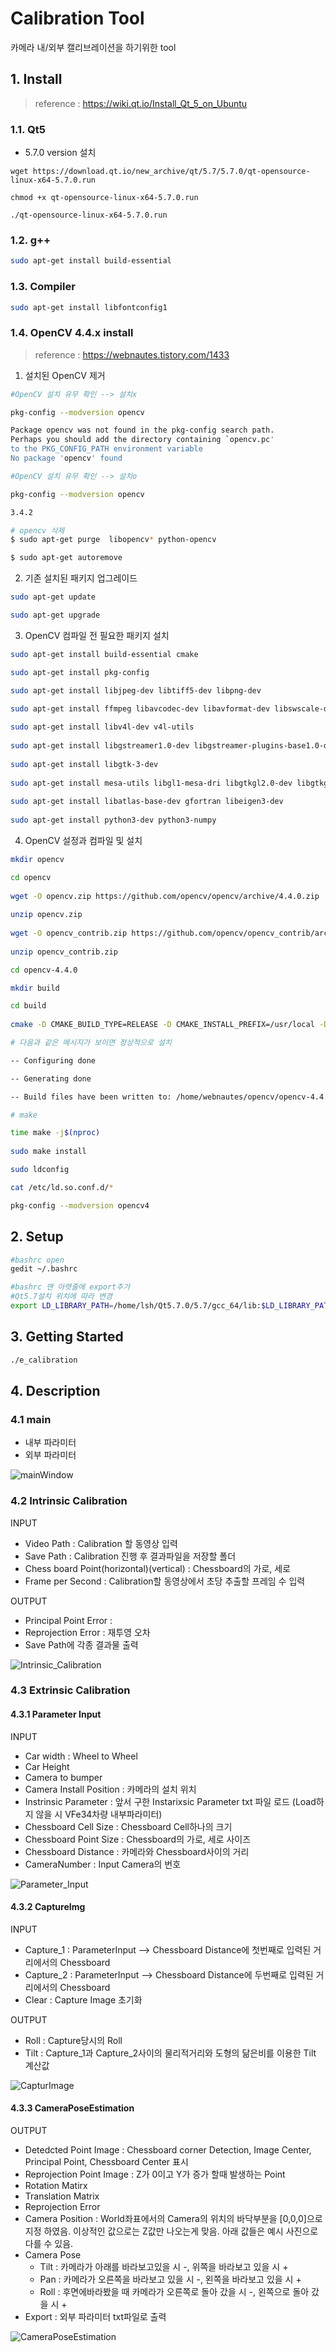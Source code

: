 # Calibration Tool

카메라 내/외부 캘리브레이션을 하기위한 tool



## 1. Install

> reference : https://wiki.qt.io/Install_Qt_5_on_Ubuntu

### 1.1. Qt5

- 5.7.0 version 설치

```shell
wget https://download.qt.io/new_archive/qt/5.7/5.7.0/qt-opensource-linux-x64-5.7.0.run

chmod +x qt-opensource-linux-x64-5.7.0.run

./qt-opensource-linux-x64-5.7.0.run
```



### 1.2. g++

```sh
sudo apt-get install build-essential
```



### 1.3. Compiler

```sh
sudo apt-get install libfontconfig1
```



### 1.4. OpenCV 4.4.x install

>reference : https://webnautes.tistory.com/1433

1. 설치된 OpenCV 제거

```sh
#OpenCV 설치 유무 확인 --> 설치x

pkg-config --modversion opencv

Package opencv was not found in the pkg-config search path.
Perhaps you should add the directory containing `opencv.pc'
to the PKG_CONFIG_PATH environment variable
No package 'opencv' found
```

```sh
#OpenCV 설치 유무 확인 --> 설치o

pkg-config --modversion opencv

3.4.2

# opencv 삭제
$ sudo apt-get purge  libopencv* python-opencv

$ sudo apt-get autoremove
```



2. 기존 설치된 패키지 업그레이드

```sh
sudo apt-get update

sudo apt-get upgrade
```



3. OpenCV 컴파일 전 필요한 패키지 설치

```sh
sudo apt-get install build-essential cmake

sudo apt-get install pkg-config

sudo apt-get install libjpeg-dev libtiff5-dev libpng-dev

sudo apt-get install ffmpeg libavcodec-dev libavformat-dev libswscale-dev libxvidcore-dev libx264-dev libxine2-dev
 
sudo apt-get install libv4l-dev v4l-utils
 
sudo apt-get install libgstreamer1.0-dev libgstreamer-plugins-base1.0-dev 
  
sudo apt-get install libgtk-3-dev
  
sudo apt-get install mesa-utils libgl1-mesa-dri libgtkgl2.0-dev libgtkglext1-dev  
  
sudo apt-get install libatlas-base-dev gfortran libeigen3-dev
  
sudo apt-get install python3-dev python3-numpy
```



4. OpenCV 설정과 컴파일 및 설치

```sh
mkdir opencv

cd opencv
  
wget -O opencv.zip https://github.com/opencv/opencv/archive/4.4.0.zip
  
unzip opencv.zip
  
wget -O opencv_contrib.zip https://github.com/opencv/opencv_contrib/archive/4.4.0.zip
  
unzip opencv_contrib.zip

cd opencv-4.4.0

mkdir build

cd build
  
cmake -D CMAKE_BUILD_TYPE=RELEASE -D CMAKE_INSTALL_PREFIX=/usr/local -D WITH_TBB=OFF -D WITH_IPP=OFF -D WITH_1394=OFF -D BUILD_WITH_DEBUG_INFO=OFF -D BUILD_DOCS=OFF -D INSTALL_C_EXAMPLES=ON -D INSTALL_PYTHON_EXAMPLES=ON -D BUILD_EXAMPLES=OFF -D BUILD_PACKAGE=OFF -D BUILD_TESTS=OFF -D BUILD_PERF_TESTS=OFF -D WITH_QT=OFF -D WITH_GTK=ON -D WITH_OPENGL=ON -D BUILD_opencv_python3=ON -D OPENCV_EXTRA_MODULES_PATH=../../opencv_contrib-4.4.0/modules -D WITH_V4L=ON  -D WITH_FFMPEG=ON -D WITH_XINE=ON -D OPENCV_ENABLE_NONFREE=ON -D BUILD_NEW_PYTHON_SUPPORT=ON -D OPENCV_SKIP_PYTHON_LOADER=ON -D OPENCV_GENERATE_PKGCONFIG=ON ../

# 다음과 같은 메시지가 보이면 정상적으로 설치

-- Configuring done

-- Generating done

-- Build files have been written to: /home/webnautes/opencv/opencv-4.4.0/build

# make

time make -j$(nproc)
  
sudo make install

sudo ldconfig

cat /etc/ld.so.conf.d/*

pkg-config --modversion opencv4
```



## 2. Setup

```sh
#bashrc open
gedit ~/.bashrc 

#bashrc 맨 아랫줄에 export추가 
#Qt5.7설치 위치에 따라 변경
export LD_LIBRARY_PATH=/home/lsh/Qt5.7.0/5.7/gcc_64/lib:$LD_LIBRARY_PATH
```



## 3. Getting Started

```sh
./e_calibration
```



## 4. Description

### 4.1 main

- 내부 파라미터
- 외부 파라미터

![mainWindow](/media/server/WORK/sh_git/TempProject/ReadMe_image/Main_Window.png)



### 4.2 Intrinsic Calibration

INPUT

- Video Path : Calibration 할 동영상 입력
- Save Path : Calibration 진행 후 결과파일을 저장할 폴더
- Chess board Point(horizontal)(vertical) : Chessboard의 가로, 세로
- Frame per Second : Calibration할 동영상에서 초당 추출할 프레임 수 입력

OUTPUT

- Principal Point Error :  
- Reprojection Error : 재투영 오차
- Save Path에 각종 결과물 출력

![Intrinsic_Calibration](/media/server/WORK/sh_git/TempProject/ReadMe_image/Intrinsic_Calibration.png)



### 4.3 Extrinsic Calibration

#### 4.3.1 Parameter Input

INPUT

- Car width : Wheel to Wheel
- Car Height
- Camera to bumper
- Camera Install Position : 카메라의 설치 위치
- Instrinsic Parameter : 앞서 구한 Instarixsic Parameter txt 파일 로드 (Load하지 않을 시 VFe34차량 내부파라미터)
- Chessboard Cell Size : Chessboard Cell하나의 크기
- Chessboard Point Size : Chessboard의 가로, 세로 사이즈
- Chessboard Distance : 카메라와 Chessboard사이의 거리
- CameraNumber : Input Camera의 번호

![Parameter_Input](/media/server/WORK/sh_git/TempProject/ReadMe_image/Parameter_Input.png)



#### 4.3.2 CaptureImg

INPUT

- Capture_1 : ParameterInput --> Chessboard Distance에 첫번째로 입력된 거리에서의 Chessboard
- Capture_2 : ParameterInput --> Chessboard Distance에 두번째로 입력된 거리에서의 Chessboard
- Clear : Capture Image 초기화

OUTPUT

- Roll : Capture당시의 Roll
- Tilt : Capture_1과 Capture_2사이의 물리적거리와 도형의 닮은비를 이용한 Tilt 계산값

![CapturImage](/media/server/WORK/sh_git/TempProject/ReadMe_image/CapturImage.png)



#### 4.3.3 CameraPoseEstimation

OUTPUT

- Detedcted Point Image : Chessboard corner Detection, Image Center, Principal Point, Chessboard Center 표시
- Reprojection Point Image : Z가 0이고 Y가 증가 할때 발생하는 Point
- Rotation Matirx
- Translation Matrix
- Reprojection Error
- Camera Position :  World좌표에서의 Camera의 위치의 바닥부분을 [0,0,0]으로 지정 하였음. 이상적인 값으로는 Z값만 나오는게 맞음. 아래 값들은 예시 사진으로 다를 수 있음.
- Camera Pose
  - Tilt : 카메라가 아래를 바라보고있을 시 -, 위쪽을 바라보고 있을 시 +
  - Pan : 카메라가 오른쪽을 바라보고 있을 시 -, 왼쪽을 바라보고 있을 시 +
  - Roll : 후면에바라봤을 때 카메라가 오른쪽로 돌아 갔을 시 -, 왼쪽으로 돌아 갔을 시 +
- Export : 외부 파라미터 txt파일로 출력

![CameraPoseEstimation](/media/server/WORK/sh_git/TempProject/ReadMe_image/CameraPoseEstimation.png)
